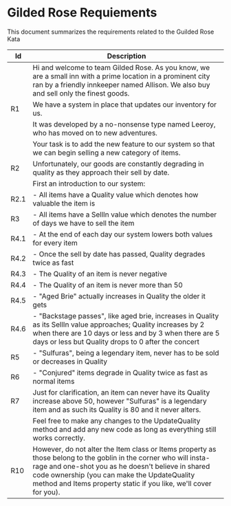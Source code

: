 # Gilded Rose Requiements

This document summarizes the requirements related to the Guilded Rose Kata

| Id     | Description 
|--------|--------------
|        | Hi and welcome to team Gilded Rose. As you know, we are a small inn with a prime location in a prominent city ran by a friendly innkeeper named Allison. We also buy and sell only the finest goods. 
| R1     | We have a system in place that updates our inventory for us. 
|        | It was developed by a no-nonsense type named Leeroy, who has moved on to new adventures.
|        | Your task is to add the new feature to our system so that we can begin selling a new category of items.
| R2     | Unfortunately, our goods are constantly degrading in quality as they approach their sell by date.
|        | First an introduction to our system:
| R2.1   |  - All items have a Quality value which denotes how valuable the item is
| R3     | 	- All items have a SellIn value which denotes the number of days we have to sell the item
| R4.1   | 	- At the end of each day our system lowers both values for every item
| R4.2   | 	- Once the sell by date has passed, Quality degrades twice as fast
| R4.3   | 	- The Quality of an item is never negative
| R4.4   | 	- The Quality of an item is never more than 50
| R4.5   | 	- "Aged Brie" actually increases in Quality the older it gets
| R4.6   | 	- "Backstage passes", like aged brie, increases in Quality as its SellIn value approaches; Quality increases by 2 when there are 10 days or less and by 3 when there are 5 days or less but Quality drops to 0 after the concert
| R5     | 	- "Sulfuras", being a legendary item, never has to be sold or decreases in Quality
| R6     | 	- "Conjured" items degrade in Quality twice as fast as normal items
| R7     | Just for clarification, an item can never have its Quality increase above 50, however "Sulfuras" is a legendary item and as such its Quality is 80 and it never alters.
|        | Feel free to make any changes to the UpdateQuality method and add any new code as long as everything still works correctly.
| R10    | However, do not alter the Item class or Items property as those belong to the goblin in the corner who will insta-rage and one-shot you as he doesn't believe in shared code ownership (you can make the UpdateQuality method and Items property static if you like, we'll cover for you).


